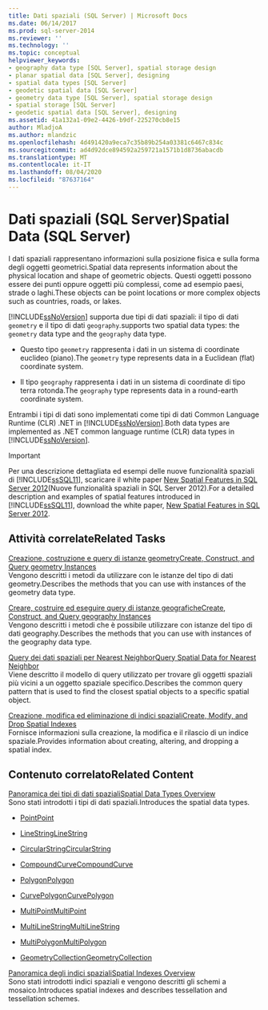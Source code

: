 ```yaml
---
title: Dati spaziali (SQL Server) | Microsoft Docs
ms.date: 06/14/2017
ms.prod: sql-server-2014
ms.reviewer: ''
ms.technology: ''
ms.topic: conceptual
helpviewer_keywords:
- geography data type [SQL Server], spatial storage design
- planar spatial data [SQL Server], designing
- spatial data types [SQL Server]
- geodetic spatial data [SQL Server]
- geometry data type [SQL Server], spatial storage design
- spatial storage [SQL Server]
- geodetic spatial data [SQL Server], designing
ms.assetid: 41a132a1-09e2-4426-b9df-225270cb8e15
author: MladjoA
ms.author: mlandzic
ms.openlocfilehash: 4d491420a9eca7c35b89b254a03381c6467c834c
ms.sourcegitcommit: ad4d92dce894592a259721a1571b1d8736abacdb
ms.translationtype: MT
ms.contentlocale: it-IT
ms.lasthandoff: 08/04/2020
ms.locfileid: "87637164"
---
```

# <a name="spatial-data-sql-server"></a><span data-ttu-id="6cce5-102">Dati spaziali (SQL Server)</span><span class="sxs-lookup"><span data-stu-id="6cce5-102">Spatial Data (SQL Server)</span></span>
  <span data-ttu-id="6cce5-103">I dati spaziali rappresentano informazioni sulla posizione fisica e sulla forma degli oggetti geometrici.</span><span class="sxs-lookup"><span data-stu-id="6cce5-103">Spatial data represents information about the physical location and shape of geometric objects.</span></span> <span data-ttu-id="6cce5-104">Questi oggetti possono essere dei punti oppure oggetti più complessi, come ad esempio paesi, strade o laghi.</span><span class="sxs-lookup"><span data-stu-id="6cce5-104">These objects can be point locations or more complex objects such as countries, roads, or lakes.</span></span>  
  
 [!INCLUDE[ssNoVersion](../../includes/ssnoversion-md.md)] <span data-ttu-id="6cce5-105">supporta due tipi di dati spaziali: il tipo di dati `geometry` e il tipo di dati `geography`.</span><span class="sxs-lookup"><span data-stu-id="6cce5-105">supports two spatial data types: the `geometry` data type and the `geography` data type.</span></span>  
  
-   <span data-ttu-id="6cce5-106">Questo tipo `geometry` rappresenta i dati in un sistema di coordinate euclideo (piano).</span><span class="sxs-lookup"><span data-stu-id="6cce5-106">The `geometry` type represents data in a Euclidean (flat) coordinate system.</span></span>  
  
-   <span data-ttu-id="6cce5-107">Il tipo `geography` rappresenta i dati in un sistema di coordinate di tipo terra rotonda.</span><span class="sxs-lookup"><span data-stu-id="6cce5-107">The `geography` type represents data in a round-earth coordinate system.</span></span>  
  
 <span data-ttu-id="6cce5-108">Entrambi i tipi di dati sono implementati come tipi di dati Common Language Runtime (CLR) .NET in [!INCLUDE[ssNoVersion](../../includes/ssnoversion-md.md)].</span><span class="sxs-lookup"><span data-stu-id="6cce5-108">Both data types are implemented as .NET common language runtime (CLR) data types in [!INCLUDE[ssNoVersion](../../includes/ssnoversion-md.md)].</span></span>  
  
> [!IMPORTANT]  
>  <span data-ttu-id="6cce5-109">Per una descrizione dettagliata ed esempi delle nuove funzionalità spaziali di [!INCLUDE[ssSQL11](../../includes/sssql11-md.md)], scaricare il white paper [New Spatial Features in SQL Server 2012](https://go.microsoft.com/fwlink/?LinkId=226407)(Nuove funzionalità spaziali in SQL Server 2012).</span><span class="sxs-lookup"><span data-stu-id="6cce5-109">For a detailed description and examples of spatial features introduced in [!INCLUDE[ssSQL11](../../includes/sssql11-md.md)], download the white paper, [New Spatial Features in SQL Server 2012](https://go.microsoft.com/fwlink/?LinkId=226407).</span></span>  
  
##  <a name="related-tasks"></a><a name="reltasks"></a> <span data-ttu-id="6cce5-110">Attività correlate</span><span class="sxs-lookup"><span data-stu-id="6cce5-110">Related Tasks</span></span>  
 [<span data-ttu-id="6cce5-111">Creazione, costruzione e query di istanze geometry</span><span class="sxs-lookup"><span data-stu-id="6cce5-111">Create, Construct, and Query geometry Instances</span></span>](create-construct-and-query-geometry-instances.md)  
 <span data-ttu-id="6cce5-112">Vengono descritti i metodi da utilizzare con le istanze del tipo di dati geometry.</span><span class="sxs-lookup"><span data-stu-id="6cce5-112">Describes the methods that you can use with instances of the geometry data type.</span></span>  
  
 [<span data-ttu-id="6cce5-113">Creare, costruire ed eseguire query di istanze geografiche</span><span class="sxs-lookup"><span data-stu-id="6cce5-113">Create, Construct, and Query geography Instances</span></span>](create-construct-and-query-geography-instances.md)  
 <span data-ttu-id="6cce5-114">Vengono descritti i metodi che è possibile utilizzare con istanze del tipo di dati geography.</span><span class="sxs-lookup"><span data-stu-id="6cce5-114">Describes the methods that you can use with instances of the geography data type.</span></span>  
  
 [<span data-ttu-id="6cce5-115">Query dei dati spaziali per Nearest Neighbor</span><span class="sxs-lookup"><span data-stu-id="6cce5-115">Query Spatial Data for Nearest Neighbor</span></span>](query-spatial-data-for-nearest-neighbor.md)  
 <span data-ttu-id="6cce5-116">Viene descritto il modello di query utilizzato per trovare gli oggetti spaziali più vicini a un oggetto spaziale specifico.</span><span class="sxs-lookup"><span data-stu-id="6cce5-116">Describes the common query pattern that is used to find the closest spatial objects to a specific spatial object.</span></span>  
  
 [<span data-ttu-id="6cce5-117">Creazione, modifica ed eliminazione di indici spaziali</span><span class="sxs-lookup"><span data-stu-id="6cce5-117">Create, Modify, and Drop Spatial Indexes</span></span>](create-modify-and-drop-spatial-indexes.md)  
 <span data-ttu-id="6cce5-118">Fornisce informazioni sulla creazione, la modifica e il rilascio di un indice spaziale.</span><span class="sxs-lookup"><span data-stu-id="6cce5-118">Provides information about creating, altering, and dropping a spatial index.</span></span>  
  
## <a name="related-content"></a><span data-ttu-id="6cce5-119">Contenuto correlato</span><span class="sxs-lookup"><span data-stu-id="6cce5-119">Related Content</span></span>  
 [<span data-ttu-id="6cce5-120">Panoramica dei tipi di dati spaziali</span><span class="sxs-lookup"><span data-stu-id="6cce5-120">Spatial Data Types Overview</span></span>](spatial-data-types-overview.md)  
 <span data-ttu-id="6cce5-121">Sono stati introdotti i tipi di dati spaziali.</span><span class="sxs-lookup"><span data-stu-id="6cce5-121">Introduces the spatial data types.</span></span>  
  
-   [<span data-ttu-id="6cce5-122">Point</span><span class="sxs-lookup"><span data-stu-id="6cce5-122">Point</span></span>](point.md)  
  
-   [<span data-ttu-id="6cce5-123">LineString</span><span class="sxs-lookup"><span data-stu-id="6cce5-123">LineString</span></span>](linestring.md)  
  
-   [<span data-ttu-id="6cce5-124">CircularString</span><span class="sxs-lookup"><span data-stu-id="6cce5-124">CircularString</span></span>](circularstring.md)  
  
-   [<span data-ttu-id="6cce5-125">CompoundCurve</span><span class="sxs-lookup"><span data-stu-id="6cce5-125">CompoundCurve</span></span>](compoundcurve.md)  
  
-   [<span data-ttu-id="6cce5-126">Polygon</span><span class="sxs-lookup"><span data-stu-id="6cce5-126">Polygon</span></span>](polygon.md)  
  
-   [<span data-ttu-id="6cce5-127">CurvePolygon</span><span class="sxs-lookup"><span data-stu-id="6cce5-127">CurvePolygon</span></span>](curvepolygon.md)  
  
-   [<span data-ttu-id="6cce5-128">MultiPoint</span><span class="sxs-lookup"><span data-stu-id="6cce5-128">MultiPoint</span></span>](multipoint.md)  
  
-   [<span data-ttu-id="6cce5-129">MultiLineString</span><span class="sxs-lookup"><span data-stu-id="6cce5-129">MultiLineString</span></span>](multilinestring.md)  
  
-   [<span data-ttu-id="6cce5-130">MultiPolygon</span><span class="sxs-lookup"><span data-stu-id="6cce5-130">MultiPolygon</span></span>](multipolygon.md)  
  
-   [<span data-ttu-id="6cce5-131">GeometryCollection</span><span class="sxs-lookup"><span data-stu-id="6cce5-131">GeometryCollection</span></span>](geometrycollection.md)  
  
 [<span data-ttu-id="6cce5-132">Panoramica degli indici spaziali</span><span class="sxs-lookup"><span data-stu-id="6cce5-132">Spatial Indexes Overview</span></span>](spatial-indexes-overview.md)  
 <span data-ttu-id="6cce5-133">Sono stati introdotti indici spaziali e vengono descritti gli schemi a mosaico.</span><span class="sxs-lookup"><span data-stu-id="6cce5-133">Introduces spatial indexes and describes tessellation and tessellation schemes.</span></span>  
  
  
